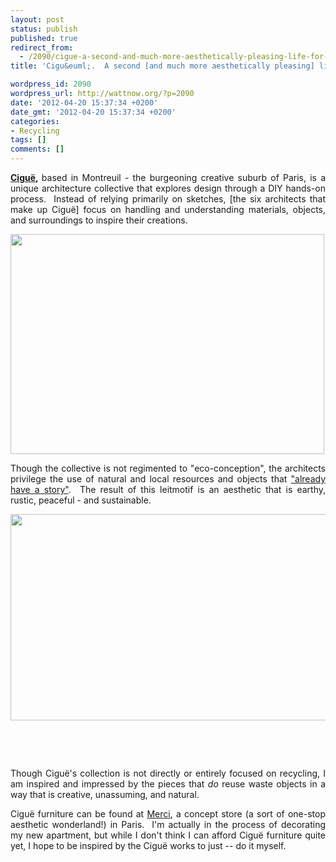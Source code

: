 ```yaml
---
layout: post
status: publish
published: true
redirect_from:
  - /2090/cigue-a-second-and-much-more-aesthetically-pleasing-life-for-objects
title: 'Cigu&euml;.  A second [and much more aesthetically pleasing] life for objects.  '

wordpress_id: 2090
wordpress_url: http://wattnow.org/?p=2090
date: '2012-04-20 15:37:34 +0200'
date_gmt: '2012-04-20 15:37:34 +0200'
categories:
- Recycling
tags: []
comments: []
---
```

<p style="text-align: justify;"><strong><a href="http://www.cigue.net/">Cigu&euml;</a>, </strong>based in Montreuil - the burgeoning creative suburb of Paris, is&nbsp;a unique architecture collective that explores design through a DIY hands-on process. &nbsp;Instead of relying primarily on sketches, [the six architects that make up Cigu&euml;] focus on handling and understanding materials, objects, and surroundings to inspire their creations.</p>
<p style="text-align: justify;"><a href="http://cigue.net/"><img class="alignnone  wp-image-2091" title="Cigue 1" src="{{ 'assets/from-wordpress/uploads/2012/04/Cigue-1.png' | relative_url }}" alt="" width="502" height="352" /></a></p>
<p style="text-align: justify;">Though the collective is not regimented to "eco-conception", the architects privilege the use of&nbsp;natural and local resources and&nbsp;objects that <a href="http://deborahantoinat.wordpress.com/2010/12/16/portrait-du-collectif-cigue/">"already have a story"</a>. &nbsp;The result of this leitmotif is an aesthetic that is earthy, rustic, peaceful - and sustainable.</p>
<p><a href="http://www.zinensis.com/2011/design/aesop-le-marais-by-cigue/"><img class=" wp-image-2094" title="Cigue - Aesop" src="{{ 'assets/from-wordpress/uploads/2012/04/Cigue-Aesop.png' | relative_url }}" alt="" width="517" height="330" /></a></p>
<p>&nbsp;</p>
<p></p>
<p>&nbsp;</p>
<p></p>
<p style="text-align: justify;">Though Cigu&euml;'s collection is not directly or entirely focused on recycling, I am inspired and impressed by the pieces that <em>do</em> reuse waste objects in a way that is creative, unassuming, and natural.</p>
<p style="text-align: justify;">Cigu&euml; furniture can be found at <a href="http://www.mylittle.fr/mylittleparis/en/concept-store-paris.html">Merci</a>, a concept store (a sort of one-stop aesthetic wonderland!) in Paris. &nbsp;I'm actually in the process of decorating my new apartment, but while I don't think I can afford&nbsp;Cigu&euml; furniture quite yet,&nbsp;I hope to be inspired by the Cigu&euml; works&nbsp;to just -- do it myself.</p>

